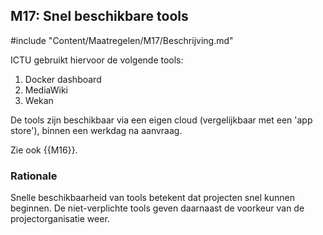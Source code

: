 ## M17: Snel beschikbare tools

#include "Content/Maatregelen/M17/Beschrijving.md"

ICTU gebruikt hiervoor de volgende tools:

1. Docker dashboard
2. MediaWiki
3. Wekan

De tools zijn beschikbaar via een eigen cloud (vergelijkbaar met een 'app store'), binnen een werkdag na aanvraag.

Zie ook {{M16}}.

### Rationale

Snelle beschikbaarheid van tools betekent dat projecten snel kunnen beginnen. De niet-verplichte tools geven daarnaast de voorkeur van de projectorganisatie weer.
